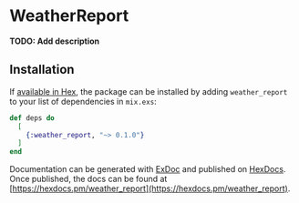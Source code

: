 # WeatherReport

**TODO: Add description**

## Installation

If [available in Hex](https://hex.pm/docs/publish), the package can be installed
by adding `weather_report` to your list of dependencies in `mix.exs`:

```elixir
def deps do
  [
    {:weather_report, "~> 0.1.0"}
  ]
end
```

Documentation can be generated with [ExDoc](https://github.com/elixir-lang/ex_doc)
and published on [HexDocs](https://hexdocs.pm). Once published, the docs can
be found at [https://hexdocs.pm/weather_report](https://hexdocs.pm/weather_report).

